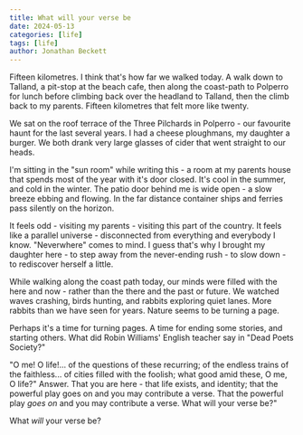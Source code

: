 ```yaml
---
title: What will your verse be
date: 2024-05-13
categories: [life]
tags: [life]
author: Jonathan Beckett
---
```


Fifteen kilometres. I think that's how far we walked today. A walk down to Talland, a pit-stop at the beach cafe, then along the coast-path to Polperro for lunch before climbing back over the headland to Talland, then the climb back to my parents. Fifteen kilometres that felt more like twenty.

We sat on the roof terrace of the Three Pilchards in Polperro - our favourite haunt for the last several years. I had a cheese ploughmans, my daughter a burger. We both drank very large glasses of cider that went straight to our heads.

I'm sitting in the "sun room" while writing this - a room at my parents house that spends most of the year with it's door closed. It's cool in the summer, and cold in the winter. The patio door behind me is wide open - a slow breeze ebbing and flowing. In the far distance container ships and ferries pass silently on the horizon.

It feels odd - visiting my parents - visiting this part of the country. It feels like a parallel universe - disconnected from everything and everybody I know. "Neverwhere" comes to mind. I guess that's why I brought my daughter here - to step away from the never-ending rush - to slow down - to rediscover herself a little.

While walking along the coast path today, our minds were filled with the here and now - rather than the there and the past or future. We watched waves crashing, birds hunting, and rabbits exploring quiet lanes. More rabbits than we have seen for years. Nature seems to be turning a page.

Perhaps it's a time for turning pages. A time for ending some stories, and starting others. What did Robin Williams' English teacher say in "Dead Poets Society?"

"O me! O life!... of the questions of these recurring; of the endless trains of the faithless... of cities filled with the foolish; what good amid these, O me, O life?" Answer. That you are here - that life exists, and identity; that the powerful play goes on and you may contribute a verse. That the powerful play *goes on* and you may contribute a verse. What will your verse be?"

What *will* your verse be?